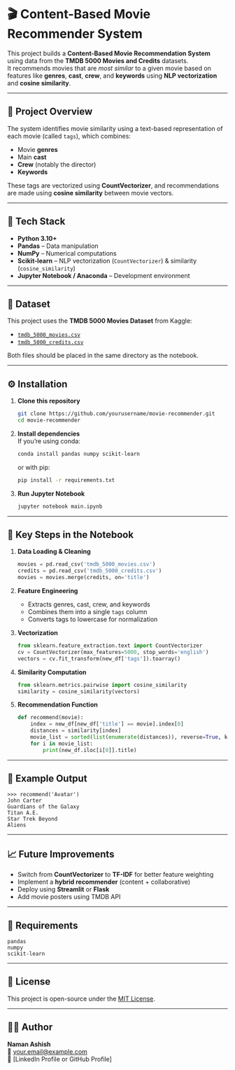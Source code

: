 # 🎬 Content-Based Movie Recommender System

This project builds a **Content-Based Movie Recommendation System** using data from the **TMDB 5000 Movies and Credits** datasets.  
It recommends movies that are *most similar* to a given movie based on features like **genres**, **cast**, **crew**, and **keywords** using **NLP vectorization** and **cosine similarity**.

---

## 🚀 Project Overview

The system identifies movie similarity using a text-based representation of each movie (called `tags`), which combines:
- Movie **genres**
- Main **cast**
- **Crew** (notably the director)
- **Keywords**

These tags are vectorized using **CountVectorizer**, and recommendations are made using **cosine similarity** between movie vectors.

---

## 🧠 Tech Stack

- **Python 3.10+**
- **Pandas** – Data manipulation  
- **NumPy** – Numerical computations  
- **Scikit-learn** – NLP vectorization (`CountVectorizer`) & similarity (`cosine_similarity`)  
- **Jupyter Notebook / Anaconda** – Development environment  

---

## 📂 Dataset

This project uses the **TMDB 5000 Movies Dataset** from Kaggle:
- [`tmdb_5000_movies.csv`](https://www.kaggle.com/datasets/tmdb/tmdb-movie-metadata)
- [`tmdb_5000_credits.csv`](https://www.kaggle.com/datasets/tmdb/tmdb-movie-metadata)

Both files should be placed in the same directory as the notebook.

---

## ⚙️ Installation

1. **Clone this repository**  
   ```bash
   git clone https://github.com/yourusername/movie-recommender.git
   cd movie-recommender
   ```

2. **Install dependencies**  
   If you’re using conda:
   ```bash
   conda install pandas numpy scikit-learn
   ```
   or with pip:
   ```bash
   pip install -r requirements.txt
   ```

3. **Run Jupyter Notebook**
   ```bash
   jupyter notebook main.ipynb
   ```

---

## 🧩 Key Steps in the Notebook

1. **Data Loading & Cleaning**
   ```python
   movies = pd.read_csv('tmdb_5000_movies.csv')
   credits = pd.read_csv('tmdb_5000_credits.csv')
   movies = movies.merge(credits, on='title')
   ```

2. **Feature Engineering**
   - Extracts genres, cast, crew, and keywords  
   - Combines them into a single `tags` column  
   - Converts tags to lowercase for normalization  

3. **Vectorization**
   ```python
   from sklearn.feature_extraction.text import CountVectorizer
   cv = CountVectorizer(max_features=5000, stop_words='english')
   vectors = cv.fit_transform(new_df['tags']).toarray()
   ```

4. **Similarity Computation**
   ```python
   from sklearn.metrics.pairwise import cosine_similarity
   similarity = cosine_similarity(vectors)
   ```

5. **Recommendation Function**
   ```python
   def recommend(movie):
       index = new_df[new_df['title'] == movie].index[0]
       distances = similarity[index]
       movie_list = sorted(list(enumerate(distances)), reverse=True, key=lambda x: x[1])[1:6]
       for i in movie_list:
           print(new_df.iloc[i[0]].title)
   ```

---

## 🎥 Example Output

```
>>> recommend('Avatar')
John Carter
Guardians of the Galaxy
Titan A.E.
Star Trek Beyond
Aliens
```

---

## 📈 Future Improvements

- Switch from **CountVectorizer** to **TF-IDF** for better feature weighting  
- Implement a **hybrid recommender** (content + collaborative)  
- Deploy using **Streamlit** or **Flask**  
- Add movie posters using TMDB API  

---

## 🧾 Requirements

```
pandas
numpy
scikit-learn
```

---

## 📜 License

This project is open-source under the [MIT License](LICENSE).

---

## 👨‍💻 Author

**Naman Ashish**  
📧 your.email@example.com  
💼 [LinkedIn Profile or GitHub Profile]

